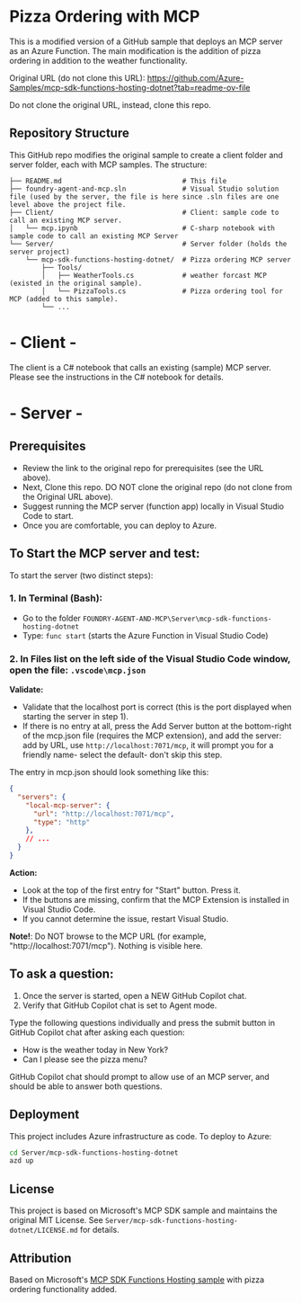 # Pizza Ordering with MCP

This is a modified version of a GitHub sample that deploys an MCP server as an Azure Function. 
The main modification is the addition of pizza ordering in addition to the weather functionality.

Original URL (do not clone this URL): https://github.com/Azure-Samples/mcp-sdk-functions-hosting-dotnet?tab=readme-ov-file

Do not clone the original URL, instead, clone this repo.

## Repository Structure
This GitHub repo modifies the original sample to create a client folder and server folder, each with MCP samples. The structure:

```
├── README.md                              # This file
├── foundry-agent-and-mcp.sln              # Visual Studio solution file (used by the server, the file is here since .sln files are one level above the project file.
├── Client/                                # Client: sample code to call an existing MCP server.
│   └── mcp.ipynb                          # C-sharp notebook with sample code to call an existing MCP Server
└── Server/                                # Server folder (holds the server project)
    └── mcp-sdk-functions-hosting-dotnet/  # Pizza ordering MCP server
        ├── Tools/
        │   ├── WeatherTools.cs            # weather forcast MCP (existed in the original sample).
        │   └── PizzaTools.cs              # Pizza ordering tool for MCP (added to this sample).
        └── ...
```

# - Client -
The client is a C# notebook that calls an existing (sample) MCP server. Please see the instructions in the C# notebook for details.

# - Server -

## Prerequisites

- Review the link to the original repo for prerequisites (see the URL above).
- Next, Clone this repo. DO NOT clone the original repo (do not clone from the Original URL above).
- Suggest running the MCP server (function app) locally in Visual Studio Code to start.
- Once you are comfortable, you can deploy to Azure.

## To Start the MCP server and test:

To start the server (two distinct steps):

### 1. In Terminal (Bash):
- Go to the folder `FOUNDRY-AGENT-AND-MCP\Server\mcp-sdk-functions-hosting-dotnet`
- Type: `func start` (starts the Azure Function in Visual Studio Code)

### 2. In Files list on the left side of the Visual Studio Code window, open the file: `.vscode\mcp.json`

**Validate:**
- Validate that the localhost port is correct (this is the port displayed when starting the server in step 1).
- If there is no entry at all, press the Add Server button at the bottom-right of the mcp.json file (requires the MCP extension), and add the server: add by URL, use `http://localhost:7071/mcp`, it will prompt you for a friendly name- select the default- don't skip this step.

The entry in mcp.json should look something like this:

```json
{
  "servers": {
    "local-mcp-server": {
      "url": "http://localhost:7071/mcp",
      "type": "http"
    },
    // ...
  }
}
```

**Action:**
- Look at the top of the first entry for "Start" button. Press it.
- If the buttons are missing, confirm that the MCP Extension is installed in Visual Studio Code.
- If you cannot determine the issue, restart Visual Studio.

**Note!**: Do NOT browse to the MCP URL (for example, "http://localhost:7071/mcp"). Nothing is visible here.

## To ask a question:

1. Once the server is started, open a NEW GitHub Copilot chat.
2. Verify that GitHub Copilot chat is set to Agent mode.

Type the following questions individually and press the submit button in GitHub Copilot chat after asking each question:
- How is the weather today in New York?
- Can I please see the pizza menu?

GitHub Copilot chat should prompt to allow use of an MCP server, and should be able to answer both questions.

## Deployment

This project includes Azure infrastructure as code. To deploy to Azure:

```bash
cd Server/mcp-sdk-functions-hosting-dotnet
azd up
```

## License

This project is based on Microsoft's MCP SDK sample and maintains the original MIT License. See `Server/mcp-sdk-functions-hosting-dotnet/LICENSE.md` for details.

## Attribution

Based on Microsoft's [MCP SDK Functions Hosting sample](https://github.com/Azure-Samples/mcp-sdk-functions-hosting-dotnet) with pizza ordering functionality added.
